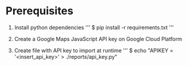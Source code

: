 # Prerequisites

1. Install python dependencies
''' $ pip install -r requirements.txt '''

2. Create a Google Maps JavaScript API key on Google Cloud Platform

3. Create file with API key to import at runtime
''' $ echo "APIKEY = '<insert_api_key>' > ./reports/api_key.py"
